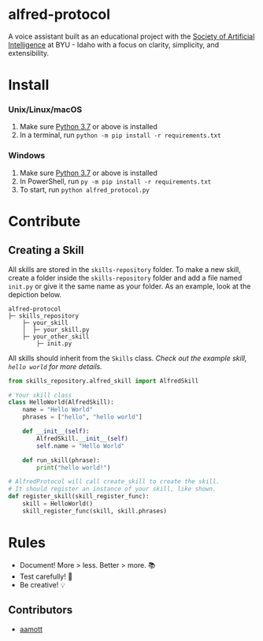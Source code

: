 # alfred-protocol
A voice assistant built as an educational project with the [Society of Artificial Intelligence](https://sai-byui.github.io/) at BYU - Idaho with a focus on clarity, simplicity, and extensibility.

# Install
### Unix/Linux/macOS
1. Make sure [Python 3.7](https://www.python.org/) or above is installed
2. In a terminal, run `python -m pip install -r requirements.txt`

### Windows
1. Make sure [Python 3.7](https://www.python.org/) or above is installed
2. In PowerShell, run `py -m pip install -r requirements.txt`
3. To start, run `python alfred_protocol.py`

# Contribute
## Creating a Skill
All skills are stored in the `skills-repository` folder. To make a new skill, create a folder inside the `skills-repository` folder and add a file named `init.py` or give it the same name as your folder. As an example, look at the depiction below. 
```
alfred-protocol
├─ skills_repository
    ├─ your_skill
    │  ├─ your_skill.py
    ├─ your_other_skill
        ├─ init.py
```

All skills should inherit from the `Skills` class. _Check out the example skill, `hello world` for more details._ 
``` py
from skills_repository.alfred_skill import AlfredSkill

# Your skill class
class HelloWorld(AlfredSkill):
    name = "Hello World"
    phrases = ["hello", "hello world"]

    def __init__(self):
        AlfredSkill.__init__(self)
        self.name = "Hello World"

    def run_skill(phrase):
        print("hello world!")

# AlfredProtocol will call create_skill to create the skill. 
# It should register an instance of your skill, like shown.
def register_skill(skill_register_func):
    skill = HelloWorld()
    skill_register_func(skill, skill.phrases)

```

# Rules
- Document! More > less. Better > more. 📚
- Test carefully! 🥇
- Be creative! 💡

## Contributors
- [aamott](https://github.com/aamott)
